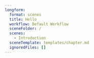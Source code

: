 ```yaml
---
longform:
  format: scenes
  title: Hello
  workflow: Default Workflow
  sceneFolder: /
  scenes:
    - Introduction
  sceneTemplate: templates/chapter.md
  ignoredFiles: []
---
```

